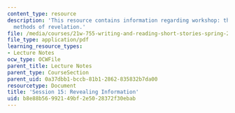 ```yaml
---
content_type: resource
description: 'This resource contains information regarding workshop: the forms and
  methods of revelation.'
file: /media/courses/21w-755-writing-and-reading-short-stories-spring-2012/b8e88b56992149bf2e5028372f30ebab_MIT21W_755S12_ses15.pdf
file_type: application/pdf
learning_resource_types:
- Lecture Notes
ocw_type: OCWFile
parent_title: Lecture Notes
parent_type: CourseSection
parent_uid: 0a37dbb1-bccb-81b1-2862-835832b7da00
resourcetype: Document
title: 'Session 15: Revealing Information'
uid: b8e88b56-9921-49bf-2e50-28372f30ebab
---
```


